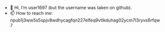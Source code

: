 - 👋 Hi, I’m user1697 (but the username was taken on github).
- 📫 How to reach me: npub1j3ww5s5spjv8wdhycagfqn227elfeq9vtlkduhag02ycm7l3ryvs6rfqw7
<!---
EugeneMurphy/EugeneMurphy is a ✨ special ✨ repository because its `README.md` (this file) appears on your GitHub profile.
You can click the Preview link to take a look at your changes.
--->
